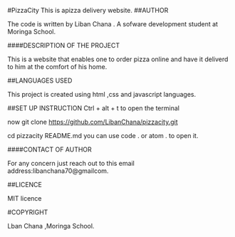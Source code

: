 #PizzaCity
This is apizza delivery website.
##AUTHOR

The code is written by Liban Chana . A sofware development student at Moringa School.

####DESCRIPTION OF THE PROJECT

This is a website that enables one to order pizza online and have it deliverd to him at the comfort of his home.

##LANGUAGES USED

This project is created using html ,css and javascript languages.

##SET UP INSTRUCTION Ctrl + alt + t to open the terminal

now git clone https://github.com/LibanChana/pizzacity.git

cd pizzacity README.md you can use code . or atom . to open it.

####CONTACT OF AUTHOR

For any concern just reach out to this email address:libanchana70@gmailcom.

##LICENCE

MIT licence

#COPYRIGHT

Lban Chana ,Moringa School.


